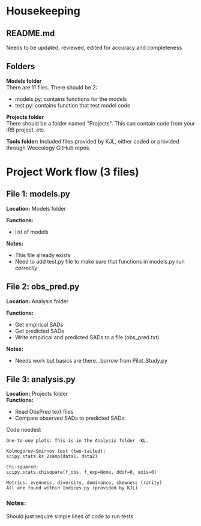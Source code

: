 # Housekeeping
## README.md 
Needs to be updated, reviewed, edited for accuracy and completeness

## Folders 
**Models folder**  
There are 11 files. There should be 2: 

* models.py: contains functions for the models
* test.py: contains function that test model code

**Projects folder**  
There should be a folder named "Projects". This can contain code from your IRB project, etc.

**Tools folder:** 
Included files provided by KJL, either coded or provided through Weecology GitHub repos.

# Project Work flow (3 files)
## File 1: models.py

**Location:** Models folder  

**Functions:**  
* list of models

**Notes:**  
* This file already exists
* Need to add test.py file to make sure that functions in models.py run *correctly*


## File 2: obs_pred.py
**Location:** Analysis folder  

**Functions:**  

* Get empirical SADs
* Get predicted SADs
* Write empirical and predicted SADs to a file (obs_pred.txt)

**Notes:**  

* Needs work but basics are there...borrow from Pilot_Study.py


## File 3: analysis.py
**Location:** Projects folder  
**Functions:**

* Read ObsPred text files   
* Compare observed SADs to predicted SADs:

Code needed:

	One-to-one plots: This is in the Analysis folder -KL.
	
	Kolmogorov–Smirnov test (two-tailed):  
	scipy.stats.ks_2samp(data1, data2)
	
	Chi-squared:  
	scipy.stats.chisquare(f_obs, f_exp=None, ddof=0, axis=0)
	
	Metrics: evenness, diversity, dominance, skewness (rarity)
	All are found within Indices.py (provided by KJL)
	
### Notes: 
Should just require simple lines of code to run tests